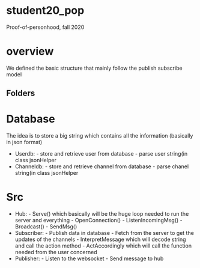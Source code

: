 # student20_pop
Proof-of-personhood, fall 2020

# overview
We defined the basic structure that mainly follow the publish subscribe model

## Folders

# Database 
The idea is to store a big string which contains all the information (basically in json format)
- Userdb:   - store and retrieve user from database
            - parse user string(in class jsonHelper
- Channeldb:    - store and retrieve channel from database
                - parse chanel string(in class jsonHelper

# Src 
- Hub:  - Serve() which basically will be the huge loop needed to run the server and everything
        - OpenConnection() 
        - ListenIncomingMsg()
        - Broadcast() 
        - SendMsg() 
- Subscriber:   - Publish data in database
                - Fetch from the server to get the updates of the channels
                - InterpretMessage which will decode string and  call the action method
                - ActAccordingly which will call the function needed from the user concerned 
- Publisher:    - Listen to the websocket 
                - Send message to hub


